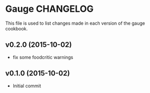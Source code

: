 Gauge CHANGELOG
===============

This file is used to list changes made in each version of the gauge cookbook.

v0.2.0 (2015-10-02)
-------------------
* fix some foodcritic warnings

v0.1.0 (2015-10-02)
-------------------
* Initial commit

